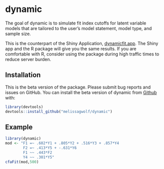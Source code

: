 
<!-- README.md is generated from README.Rmd. Please edit that file -->

# dynamic

<!-- badges: start -->

<!-- badges: end -->

The goal of dynamic is to simulate fit index cutoffs for latent variable
models that are tailored to the user’s model statement, model type, and
sample size.

This is the counterpart of the Shiny Application,
[dynamicfit.app](https://dynamicfit.app/cfa). The Shiny app and the R
package will give you the same results. If you are comfortable with R,
consider using the package during high traffic times to reduce server
burden.

## Installation

This is the beta version of the package. Please submit bug reports and
issues on GitHub. You can install the beta version of dynamic from
[Github](https://github.com) with:

``` r
library(devtools)
devtools::install_github("melissagwolf/dynamic")
```

## Example

``` r
library(dynamic)
mod <- "F1 =~ .602*Y1 + .805*Y2 + .516*Y3 + .857*Y4
        F2 =~ .413*Y5 + -.631*Y6
        F1 ~~ .443*F2
        Y4 ~~ .301*Y5"
cfaFit(mod,500)
```
